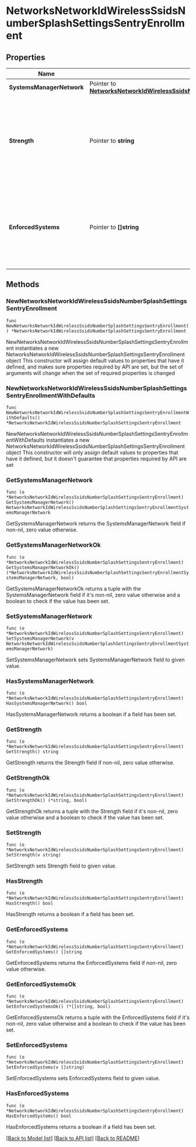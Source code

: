 # NetworksNetworkIdWirelessSsidsNumberSplashSettingsSentryEnrollment

## Properties

Name | Type | Description | Notes
------------ | ------------- | ------------- | -------------
**SystemsManagerNetwork** | Pointer to [**NetworksNetworkIdWirelessSsidsNumberSplashSettingsSentryEnrollmentSystemsManagerNetwork**](NetworksNetworkIdWirelessSsidsNumberSplashSettingsSentryEnrollmentSystemsManagerNetwork.md) |  | [optional] 
**Strength** | Pointer to **string** | The strength of the enforcement of selected system types. Must be one of: &#39;focused&#39;, &#39;click-through&#39;, and &#39;strict&#39;. | [optional] 
**EnforcedSystems** | Pointer to **[]string** | The system types that the Sentry enforces. Must be included in: &#39;iOS, &#39;Android&#39;, &#39;macOS&#39;, and &#39;Windows&#39;. | [optional] 

## Methods

### NewNetworksNetworkIdWirelessSsidsNumberSplashSettingsSentryEnrollment

`func NewNetworksNetworkIdWirelessSsidsNumberSplashSettingsSentryEnrollment() *NetworksNetworkIdWirelessSsidsNumberSplashSettingsSentryEnrollment`

NewNetworksNetworkIdWirelessSsidsNumberSplashSettingsSentryEnrollment instantiates a new NetworksNetworkIdWirelessSsidsNumberSplashSettingsSentryEnrollment object
This constructor will assign default values to properties that have it defined,
and makes sure properties required by API are set, but the set of arguments
will change when the set of required properties is changed

### NewNetworksNetworkIdWirelessSsidsNumberSplashSettingsSentryEnrollmentWithDefaults

`func NewNetworksNetworkIdWirelessSsidsNumberSplashSettingsSentryEnrollmentWithDefaults() *NetworksNetworkIdWirelessSsidsNumberSplashSettingsSentryEnrollment`

NewNetworksNetworkIdWirelessSsidsNumberSplashSettingsSentryEnrollmentWithDefaults instantiates a new NetworksNetworkIdWirelessSsidsNumberSplashSettingsSentryEnrollment object
This constructor will only assign default values to properties that have it defined,
but it doesn't guarantee that properties required by API are set

### GetSystemsManagerNetwork

`func (o *NetworksNetworkIdWirelessSsidsNumberSplashSettingsSentryEnrollment) GetSystemsManagerNetwork() NetworksNetworkIdWirelessSsidsNumberSplashSettingsSentryEnrollmentSystemsManagerNetwork`

GetSystemsManagerNetwork returns the SystemsManagerNetwork field if non-nil, zero value otherwise.

### GetSystemsManagerNetworkOk

`func (o *NetworksNetworkIdWirelessSsidsNumberSplashSettingsSentryEnrollment) GetSystemsManagerNetworkOk() (*NetworksNetworkIdWirelessSsidsNumberSplashSettingsSentryEnrollmentSystemsManagerNetwork, bool)`

GetSystemsManagerNetworkOk returns a tuple with the SystemsManagerNetwork field if it's non-nil, zero value otherwise
and a boolean to check if the value has been set.

### SetSystemsManagerNetwork

`func (o *NetworksNetworkIdWirelessSsidsNumberSplashSettingsSentryEnrollment) SetSystemsManagerNetwork(v NetworksNetworkIdWirelessSsidsNumberSplashSettingsSentryEnrollmentSystemsManagerNetwork)`

SetSystemsManagerNetwork sets SystemsManagerNetwork field to given value.

### HasSystemsManagerNetwork

`func (o *NetworksNetworkIdWirelessSsidsNumberSplashSettingsSentryEnrollment) HasSystemsManagerNetwork() bool`

HasSystemsManagerNetwork returns a boolean if a field has been set.

### GetStrength

`func (o *NetworksNetworkIdWirelessSsidsNumberSplashSettingsSentryEnrollment) GetStrength() string`

GetStrength returns the Strength field if non-nil, zero value otherwise.

### GetStrengthOk

`func (o *NetworksNetworkIdWirelessSsidsNumberSplashSettingsSentryEnrollment) GetStrengthOk() (*string, bool)`

GetStrengthOk returns a tuple with the Strength field if it's non-nil, zero value otherwise
and a boolean to check if the value has been set.

### SetStrength

`func (o *NetworksNetworkIdWirelessSsidsNumberSplashSettingsSentryEnrollment) SetStrength(v string)`

SetStrength sets Strength field to given value.

### HasStrength

`func (o *NetworksNetworkIdWirelessSsidsNumberSplashSettingsSentryEnrollment) HasStrength() bool`

HasStrength returns a boolean if a field has been set.

### GetEnforcedSystems

`func (o *NetworksNetworkIdWirelessSsidsNumberSplashSettingsSentryEnrollment) GetEnforcedSystems() []string`

GetEnforcedSystems returns the EnforcedSystems field if non-nil, zero value otherwise.

### GetEnforcedSystemsOk

`func (o *NetworksNetworkIdWirelessSsidsNumberSplashSettingsSentryEnrollment) GetEnforcedSystemsOk() (*[]string, bool)`

GetEnforcedSystemsOk returns a tuple with the EnforcedSystems field if it's non-nil, zero value otherwise
and a boolean to check if the value has been set.

### SetEnforcedSystems

`func (o *NetworksNetworkIdWirelessSsidsNumberSplashSettingsSentryEnrollment) SetEnforcedSystems(v []string)`

SetEnforcedSystems sets EnforcedSystems field to given value.

### HasEnforcedSystems

`func (o *NetworksNetworkIdWirelessSsidsNumberSplashSettingsSentryEnrollment) HasEnforcedSystems() bool`

HasEnforcedSystems returns a boolean if a field has been set.


[[Back to Model list]](../README.md#documentation-for-models) [[Back to API list]](../README.md#documentation-for-api-endpoints) [[Back to README]](../README.md)


